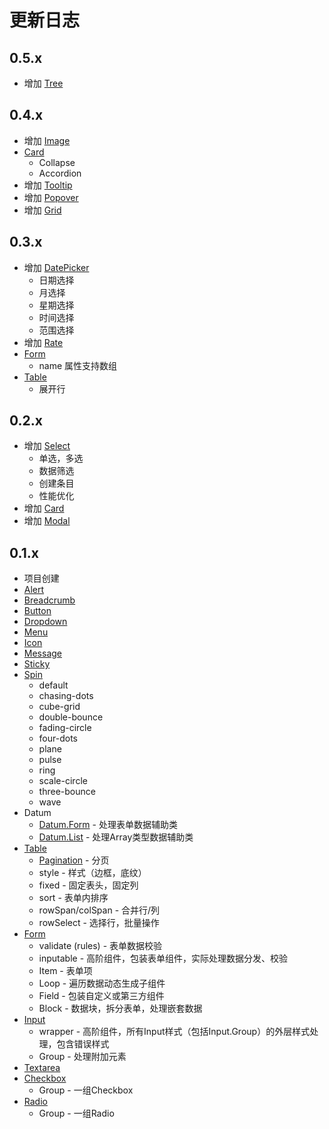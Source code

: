 # 更新日志

## 0.5.x
- 增加 [Tree](#/components/Tree)

## 0.4.x
- 增加 [Image](#/components/Image)
- [Card](#/components/Card)
  - Collapse
  - Accordion
- 增加 [Tooltip](#/components/Tooltip)
- 增加 [Popover](#/components/Popover)
- 增加 [Grid](#/components/Grid)

## 0.3.x
- 增加 [DatePicker](#/components/DatePicker)
  - 日期选择
  - 月选择
  - 星期选择
  - 时间选择
  - 范围选择
- 增加 [Rate](#/components/Rate)
- [Form](#/components/Form)
  - name 属性支持数组
- [Table](#/components/Table)
  - 展开行

## 0.2.x

- 增加 [Select](#/components/Select)
  - 单选，多选
  - 数据筛选
  - 创建条目
  - 性能优化
- 增加 [Card](#/components/Card)
- 增加 [Modal](#/components/Modal)

## 0.1.x

- 项目创建
- [Alert](#/components/Alert)
- [Breadcrumb](#/components/Breadcrumb)
- [Button](#/conponents/Button)
- [Dropdown](#/conponents/Dropdown)
- [Menu](#/conponents/Menu)
- [Icon](#/components/Icon)
- [Message](#/components/Message)
- [Sticky](#/components/Sticky)
- [Spin](#/components/Spin)
  - default
  - chasing-dots
  - cube-grid
  - double-bounce
  - fading-circle
  - four-dots
  - plane
  - pulse
  - ring
  - scale-circle
  - three-bounce
  - wave
- Datum
  - [Datum.Form](#/components/Datum.Form) - 处理表单数据辅助类
  - [Datum.List](#/components/Datum.List) - 处理Array类型数据辅助类
- [Table](#/components/Table)
  - [Pagination](#/components/Pagination) - 分页
  - style - 样式（边框，底纹）
  - fixed - 固定表头，固定列
  - sort - 表单内排序
  - rowSpan/colSpan - 合并行/列
  - rowSelect - 选择行，批量操作
- [Form](#/components/Form)
  - validate (rules) - 表单数据校验
  - inputable - 高阶组件，包装表单组件，实际处理数据分发、校验
  - Item - 表单项
  - Loop - 遍历数据动态生成子组件
  - Field - 包装自定义或第三方组件
  - Block - 数据块，拆分表单，处理嵌套数据
- [Input](#/components/Input)
  - wrapper - 高阶组件，所有Input样式（包括Input.Group）的外层样式处理，包含错误样式
  - Group - 处理附加元素
- [Textarea](#/components/Textarea)
- [Checkbox](#/components/Checkbox)
  - Group - 一组Checkbox
- [Radio](#/components/Radio)
  - Group - 一组Radio